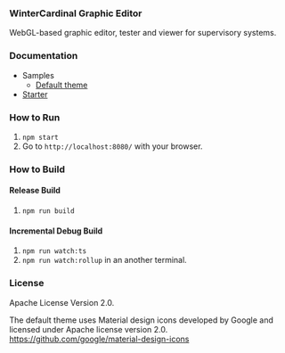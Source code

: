 ### WinterCardinal Graphic Editor

WebGL-based graphic editor, tester and viewer for supervisory systems.

### Documentation

* Samples
	* [Default theme](https://winter-cardinal.github.io/winter-cardinal-graphic-editor/sample/default/)
* [Starter](https://github.com/winter-cardinal/winter-cardinal-starter)

### How to Run

1. `npm start`
2. Go to `http://localhost:8080/` with your browser.

### How to Build

#### Release Build

1. `npm run build`

#### Incremental Debug Build

1. `npm run watch:ts`
2. `npm run watch:rollup` in an another terminal.

### License

Apache License Version 2.0.

The default theme uses Material design icons developed by Google and licensed under Apache license version 2.0.\
https://github.com/google/material-design-icons

